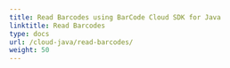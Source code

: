```yaml
---
title: Read Barcodes using BarCode Cloud SDK for Java 
linktitle: Read Barcodes
type: docs
url: /cloud-java/read-barcodes/
weight: 50
---
```



